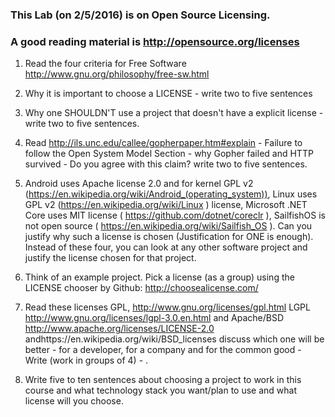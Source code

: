### This Lab (on 2/5/2016) is on Open Source Licensing.
### A good reading material is http://opensource.org/licenses

1. Read the four criteria for Free Software http://www.gnu.org/philosophy/free-sw.html

2.  Why it is important to choose a LICENSE - write two to five sentences

3.  Why one SHOULDN'T use a project that doesn't have a explicit license - write two to five sentences.

4. Read http://ils.unc.edu/callee/gopherpaper.htm#explain - Failure to follow the Open System Model Section - why Gopher failed and HTTP survived - Do you agree with this claim? write two to five sentences.

45.  Android uses Apache license 2.0 and for kernel GPL v2 (https://en.wikipedia.org/wiki/Android_(operating_system)), Linux uses GPL v2 (https://en.wikipedia.org/wiki/Linux ) license, 
Microsoft .NET Core uses MIT license ( https://github.com/dotnet/coreclr ), SailfishOS is not open source ( https://en.wikipedia.org/wiki/Sailfish_OS ).  Can you justify why
such a license is chosen (Justification for ONE  is enough). Instead of these four, you can look at any other software project and justify the license chosen for that project.

5.  Think of an example project. Pick a license (as a group) using the LICENSE chooser by Github: http://choosealicense.com/

6.  Read these licenses  GPL, http://www.gnu.org/licenses/gpl.html LGPL http://www.gnu.org/licenses/lgpl-3.0.en.html and Apache/BSD http://www.apache.org/licenses/LICENSE-2.0 andhttps://en.wikipedia.org/wiki/BSD_licenses discuss which one will be better - for a developer, for a company and for the common good - Write  (work in groups of 4) - .

7.  Write five to ten sentences about choosing a project to work in this course and what technology stack you want/plan to use  and what license will you choose.
